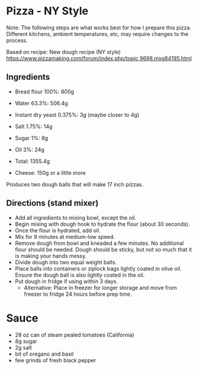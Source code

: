 # Pizza - NY Style

Note: The following steps are what works best for how I prepare this pizza. Different kitchens, ambient temperatures, etc, may require changes to the process.

Based on recipe: New dough recipe (NY style)
https://www.pizzamaking.com/forum/index.php/topic,9698.msg84195.html

## Ingredients
* Bread flour 100%: 800g
* Water 63.3%: 506.4g 
* Instant dry yeast 0.375%: 3g (maybe closer to 4g)
* Salt 1.75%: 14g 
* Sugar 1%: 8g 
* Oil 3%: 24g
* Total: 1355.4g

* Cheese: 150g or a little more

Produces two dough balls that will make 17 inch pizzas.

## Directions (stand mixer)
* Add all ingredients to mixing bowl, except the oil.
* Begin mixing with dough hook to hydrate the flour (about 30 seconds).
* Once the flour is hydrated, add oil.
* Mix for 9 minutes at medium-low speed.
* Remove dough from bowl and kneaded a few minutes. No additional flour should be needed. Dough should be sticky, but not so much that it is making your hands messy.
* Divide dough into two equal weight balls.
* Place balls into containers or ziplock bags lightly coated in olive oil. Ensure the dough ball is also lightly coated in the oil. 
* Put dough in fridge if using within 3 days. 
  * Alternative: Place in freezer for longer storage and move from freezer to fridge 24 hours before prep time.

# Sauce
* 28 oz can of steam pealed tomatoes (California)
* 8g sugar
* 2g salt
* bit of oregano and basil
* few grinds of fresh black pepper
  
